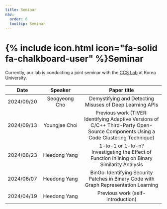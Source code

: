 ```yaml
---
title: Seminar
nav:
  order: 6
  tooltip: Seminar
---
```


# {% include icon.html icon="fa-solid fa-chalkboard-user" %}Seminar

Currently, our lab is conducting a joint seminar with the [CCS Lab](https://ccs.korea.ac.kr/) at Korea University.


|Date|Speaker|Paper title|
|:---:|:-----:|:---------:|
|2024/09/20|<img width=200/>Seogyeong Cho|Demystifying and Detecting Misuses of Deep Learning APIs|
|2024/09/13|Youngjae Choi|Previous work (TIVER: Identifying Adaptive Versions of C/C++ Third-Party Open-Source Components Using a Code Clustering Technique)|
|2024/08/23|Heedong Yang|1-to-1 or 1-to-n? Investigating the Effect of Function Inlining on Binary Similarity Analysis|
|2024/06/07|Heedong Yang|BinGo: Identifying Security Patches in Binary Code with Graph Representation Learning|
|2024/04/19|Heedong Yang|Previous work (self-introduction)|